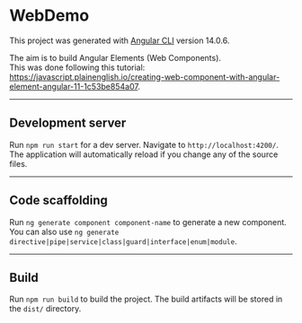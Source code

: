 # WebDemo

This project was generated with [Angular CLI](https://github.com/angular/angular-cli) version 14.0.6.

The aim is to build Angular Elements (Web Components).\
This was done following this tutorial: https://javascript.plainenglish.io/creating-web-component-with-angular-element-angular-11-1c53be854a07.

---

## Development server

Run `npm run start` for a dev server. Navigate to `http://localhost:4200/`. The application will automatically reload if you change any of the source files.

---

## Code scaffolding

Run `ng generate component component-name` to generate a new component. You can also use `ng generate directive|pipe|service|class|guard|interface|enum|module`.

---

## Build

Run `npm run build` to build the project. The build artifacts will be stored in the `dist/` directory.
